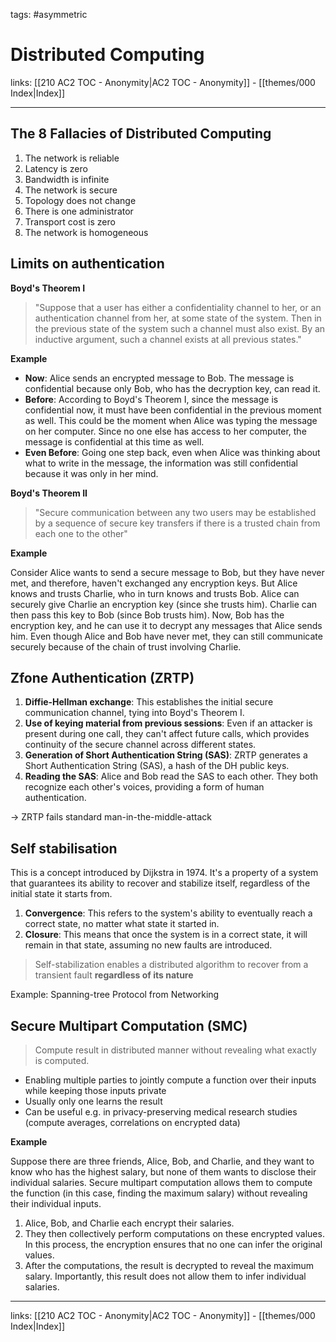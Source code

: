 tags: #asymmetric 

# Distributed Computing

links: [[210 AC2 TOC - Anonymity|AC2 TOC - Anonymity]] - [[themes/000 Index|Index]]

---

## The 8 Fallacies of Distributed Computing

1. The network is reliable
2. Latency is zero
3. Bandwidth is infinite
4. The network is secure
5. Topology does not change
6. There is one administrator
7. Transport cost is zero
8. The network is homogeneous

## Limits on authentication

**Boyd's Theorem I**

> "Suppose that a user has either a confidentiality channel to her, or an authentication channel from her, at some state of the system. Then in the previous state of the system such a channel must also exist. By an inductive argument, such a channel exists at all previous states."

**Example**

- **Now**: Alice sends an encrypted message to Bob. The message is confidential because only Bob, who has the decryption key, can read it.
- **Before**: According to Boyd's Theorem I, since the message is confidential now, it must have been confidential in the previous moment as well. This could be the moment when Alice was typing the message on her computer. Since no one else has access to her computer, the message is confidential at this time as well.
- **Even Before**: Going one step back, even when Alice was thinking about what to write in the message, the information was still confidential because it was only in her mind.

**Boyd's Theorem II**

> "Secure communication between any two users may be established by a sequence of secure key transfers if there is a trusted chain from each one to the other"

**Example**

Consider Alice wants to send a secure message to Bob, but they have never met, and therefore, haven't exchanged any encryption keys. But Alice knows and trusts Charlie, who in turn knows and trusts Bob. Alice can securely give Charlie an encryption key (since she trusts him). Charlie can then pass this key to Bob (since Bob trusts him). Now, Bob has the encryption key, and he can use it to decrypt any messages that Alice sends him. Even though Alice and Bob have never met, they can still communicate securely because of the chain of trust involving Charlie.

## Zfone Authentication (ZRTP)

1. **Diffie-Hellman exchange**: This establishes the initial secure communication channel, tying into Boyd's Theorem I.
2. **Use of keying material from previous sessions**: Even if an attacker is present during one call, they can't affect future calls, which provides continuity of the secure channel across different states.
3. **Generation of Short Authentication String (SAS)**: ZRTP generates a Short Authentication String (SAS), a hash of the DH public keys.
4. **Reading the SAS**: Alice and Bob read the SAS to each other. They both recognize each other's voices, providing a form of human authentication.

$\rightarrow$ ZRTP fails standard man-in-the-middle-attack

## Self stabilisation

This is a concept introduced by Dijkstra in 1974. It's a property of a system that guarantees its ability to recover and stabilize itself, regardless of the initial state it starts from.

1. **Convergence**: This refers to the system's ability to eventually reach a correct state, no matter what state it started in.
2. **Closure**: This means that once the system is in a correct state, it will remain in that state, assuming no new faults are introduced.

> Self-stabilization enables a distributed algorithm to recover from a transient fault **regardless of its nature**

Example: Spanning-tree Protocol from Networking

## Secure Multipart Computation (SMC)

> Compute result in distributed manner without revealing what exactly is computed.

- Enabling multiple parties to jointly compute a function over their inputs while keeping those inputs private
- Usually only one learns the result
- Can be useful e.g. in privacy-preserving medical research studies (compute averages, correlations on encrypted data)

**Example**

Suppose there are three friends, Alice, Bob, and Charlie, and they want to know who has the highest salary, but none of them wants to disclose their individual salaries. Secure multipart computation allows them to compute the function (in this case, finding the maximum salary) without revealing their individual inputs.

1. Alice, Bob, and Charlie each encrypt their salaries.
2. They then collectively perform computations on these encrypted values. In this process, the encryption ensures that no one can infer the original values.
3. After the computations, the result is decrypted to reveal the maximum salary. Importantly, this result does not allow them to infer individual salaries.

---
links: [[210 AC2 TOC - Anonymity|AC2 TOC - Anonymity]] - [[themes/000 Index|Index]]